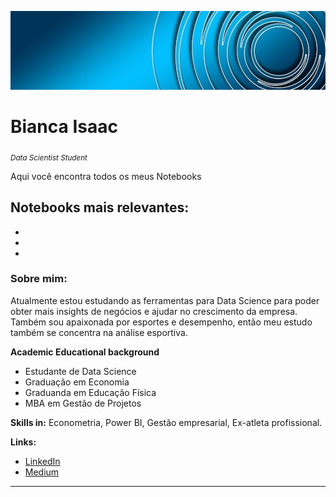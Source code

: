 <p align="center">
  <img src="capa.jpg" >
</p>

# Bianca Isaac
<sub>*Data Scientist Student*</sub>

Aqui você encontra todos os meus Notebooks

## Notebooks mais relevantes:

*
*
*


### Sobre mim:

Atualmente estou estudando as ferramentas para Data Science para poder obter mais insights de negócios e ajudar no crescimento da empresa.
Também sou apaixonada por esportes e desempenho, então meu estudo também se concentra na análise esportiva.



**Academic Educational background** 
* Estudante de Data Science
* Graduação em Economia
* Graduanda em Educação Física
* MBA em Gestão de Projetos 



**Skills in:** Econometria, Power BI, Gestão empresarial, Ex-atleta profissional.



**Links:**
* [LinkedIn](https://www.linkedin.com/in/bianca-rodrigues-isaac/)
* [Medium](https://biancarisaac.medium.com/)



---
